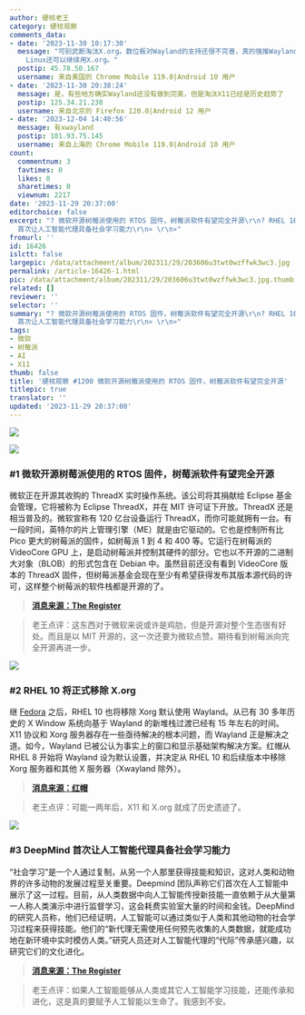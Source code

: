 ```yaml
---
author: 硬核老王
category: 硬核观察
comments_data:
- date: '2023-11-30 10:17:30'
  message: "可别武断淘汰X.org。数位板对Wayland的支持还很不完善，真的强推Wayland对画师可不友好。<br />\r\n<br />\r\n好在Arch
    Linux还可以继续用X.org。"
  postip: 45.78.50.167
  username: 来自美国的 Chrome Mobile 119.0|Android 10 用户
- date: '2023-11-30 20:38:24'
  message: 是，有些地方确实Wayland还没有做到完美，但是淘汰X11已经是历史趋势了
  postip: 125.34.21.230
  username: 来自北京的 Firefox 120.0|Android 12 用户
- date: '2023-12-04 14:40:56'
  message: 有xwayland
  postip: 101.93.75.145
  username: 来自上海的 Chrome Mobile 119.0|Android 10 用户
count:
  commentnum: 3
  favtimes: 0
  likes: 0
  sharetimes: 0
  viewnum: 2217
date: '2023-11-29 20:37:00'
editorchoice: false
excerpt: "? 微软开源树莓派使用的 RTOS 固件，树莓派软件有望完全开源\r\n? RHEL 10 将正式移除 X.org\r\n? DeepMind
  首次让人工智能代理具备社会学习能力\r\n» \r\n»"
fromurl: ''
id: 16426
islctt: false
largepic: /data/attachment/album/202311/29/203606u3twt0wzffwk3wc3.jpg
permalink: /article-16426-1.html
pic: /data/attachment/album/202311/29/203606u3twt0wzffwk3wc3.jpg.thumb.jpg
related: []
reviewer: ''
selector: ''
summary: "? 微软开源树莓派使用的 RTOS 固件，树莓派软件有望完全开源\r\n? RHEL 10 将正式移除 X.org\r\n? DeepMind
  首次让人工智能代理具备社会学习能力\r\n» \r\n»"
tags:
- 微软
- 树莓派
- AI
- X11
thumb: false
title: '硬核观察 #1200 微软开源树莓派使用的 RTOS 固件，树莓派软件有望完全开源'
titlepic: true
translator: ''
updated: '2023-11-29 20:37:00'
---
```


![](/data/attachment/album/202311/29/203606u3twt0wzffwk3wc3.jpg)


![](/data/attachment/album/202311/29/203615e0f2b6zba3mvai93.png)


### #1 微软开源树莓派使用的 RTOS 固件，树莓派软件有望完全开源


微软正在开源其收购的 ThreadX 实时操作系统。该公司将其捐献给 Eclipse 基金会管理，它将被称为 Eclipse ThreadX，并在 MIT 许可证下开放。ThreadX 还是相当普及的。微软宣称有 120 亿台设备运行 ThreadX，而你可能就拥有一台。有一段时间，英特尔的片上管理引擎（ME）就是由它驱动的。它也是控制所有比 Pico 更大的树莓派的固件，如树莓派 1 到 4 和 400 等。它运行在树莓派的 VideoCore GPU 上，是启动树莓派并控制其硬件的部分。它也以不开源的二进制大对象（BLOB）的形式包含在 Debian 中。虽然目前还没有看到 VideoCore 版本的 ThreadX 固件，但树莓派基金会现在至少有希望获得发布其版本源代码的许可，这样整个树莓派的软件栈都是开源的了。



> 
> **[消息来源：The Register](https://www.theregister.com/2023/11/28/microsoft_opens_sources_threadx/)**
> 
> 
> 



> 
> 老王点评：这东西对于微软来说或许是鸡肋，但是开源对整个生态很有好处。而且是以 MIT 开源的，这一次还要为微软点赞。期待看到树莓派向完全开源再进一步。
> 
> 
> 


![](/data/attachment/album/202311/29/203642o8wgo7quw7o97798.png)


### #2 RHEL 10 将正式移除 X.org


继 [Fedora](/article-16345-1.html) 之后，RHEL 10 也将移除 Xorg 默认使用 Wayland。从已有 30 多年历史的 X Window 系统向基于 Wayland 的新堆栈过渡已经有 15 年左右的时间。X11 协议和 Xorg 服务器存在一些亟待解决的根本问题，而 Wayland 正是解决之道。如今，Wayland 已被公认为事实上的窗口和显示基础架构解决方案。红帽从 RHEL 8 开始将 Wayland 设为默认设置，并决定从 RHEL 10 和后续版本中移除 Xorg 服务器和其他 X 服务器（Xwayland 除外）。



> 
> **[消息来源：红帽](https://www.redhat.com/en/blog/rhel-10-plans-wayland-and-xorg-server)**
> 
> 
> 



> 
> 老王点评：可能一两年后，X11 和 X.org 就成了历史遗迹了。
> 
> 
> 


![](/data/attachment/album/202311/29/203655b1rvimpzt7ois5ij.png)


### #3 DeepMind 首次让人工智能代理具备社会学习能力


“社会学习”是一个人通过复制，从另一个人那里获得技能和知识，这对人类和动物界的许多动物的发展过程至关重要。Deepmind 团队声称它们首次在人工智能中展示了这一过程。目前，从人类数据中向人工智能传授新技能一直依赖于从大量第一人称人类演示中进行监督学习，这会耗费实验室大量的时间和金钱。DeepMind 的研究人员称，他们已经证明，人工智能可以通过类似于人类和其他动物的社会学习过程来获得技能。他们的“新代理无需使用任何预先收集的人类数据，就能成功地在新环境中实时模仿人类。”研究人员还对人工智能代理的“代际”传承感兴趣，以研究它们的文化进化。



> 
> **[消息来源：The Register](https://www.theregister.com/2023/11/28/ai_agents_can_copy_humans/)**
> 
> 
> 



> 
> 老王点评：如果人工智能能够从人类或其它人工智能学习技能，还能传承和进化，这是真的要赋予人工智能以生命了。我感到不安。
> 
> 
>